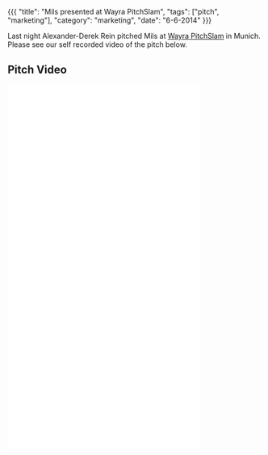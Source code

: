 {{{
    "title": "Mils presented at Wayra PitchSlam",
    "tags": ["pitch", "marketing"],
    "category": "marketing",
    "date": "6-6-2014"
}}}

Last night Alexander-Derek Rein pitched Mils at [Wayra PitchSlam](https://www.facebook.com/letitripstartups) in Munich. Please see our self recorded video of the pitch below.

## Pitch Video
<iframe width="380" height="720" src="//www.youtube.com/embed/UCJRE02VYqo" frameborder="0" allowfullscreen></iframe>